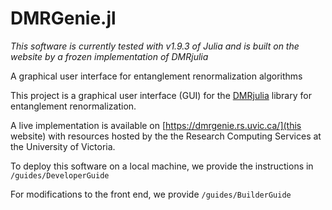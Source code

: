# DMRGenie.jl

*This software is currently tested with v1.9.3 of Julia and is built on the website by a frozen implementation of DMRjulia*

A graphical user interface for entanglement renormalization algorithms

This project is a graphical user interface (GUI) for the [DMRjulia](https://github.com/bakerte/DMRJtensor.jl) library for entanglement renormalization.

A live implementation is available on [https://dmrgenie.rs.uvic.ca/](this website) with resources hosted by the the Research Computing Services at the University of Victoria.

To deploy this software on a local machine, we provide the instructions in `/guides/DeveloperGuide`

For modifications to the front end, we provide `/guides/BuilderGuide`
